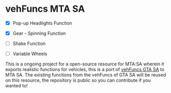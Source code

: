 # vehFuncs MTA SA

- [X] Pop-up Headlights Function
- [X] Gear - Spinning Function
- [ ] Shake Function
- [ ] Variable Wheels


This is a ongoing project for a open-source resource for MTA:SA wherein it exports realistic functions for vehicles, this is a port of [vehFuncs GTA SA](https://github.com/JuniorDjjr/VehFuncs/tree/master) to MTA SA.
The existing functions from the vehFuncs of GTA SA will be reused on this resource, the repository is public so you can contribute if you wanted to!
